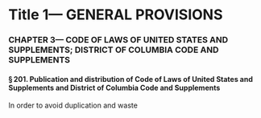 
# Title 1— GENERAL PROVISIONS
### CHAPTER 3— CODE OF LAWS OF UNITED STATES AND SUPPLEMENTS; DISTRICT OF COLUMBIA CODE AND SUPPLEMENTS
#### § 201. Publication and distribution of Code of Laws of United States and Supplements and District of Columbia Code and Supplements

In order to avoid duplication and waste
